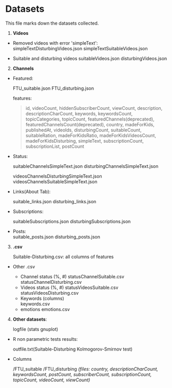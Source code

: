 # Datasets

This file marks down the datasets collected.

1. **Videos**

- 	Removed videos with error 'simpleText':
	simpleTextDisturbingVideos.json
	simpleTextSuitableVideos.json
	
-	Suitable and disturbing videos
	suitableVideos.json
	disturbingVideos.json

2. **Channels**

-	Featured:
	
	FTU_suitable.json
	FTU_disturbing.json
	
	features:
	> id, videoCount, hiddenSubscriberCount, viewCount,
	> description, descriptionCharCount, keywords, keywordsCount,
	> topicCategories, topicCount, featuredChannels(deprecated),
	> featuredChannelsCount(deprecated), country, madeForKids,
	> publishedAt, videoIds, disturbingCount, suitableCount,
	> suitableRation, madeForKidsRatio, madeForKidsVideosCount, madeForKidsDisturbing,
	> simpleText, subscriptionCount, subscriptionList, postCount

- 	Status:

	suitableChannelsSimpleText.json
	disturbingChannelsSimpleText.json
	
	videosChannelsDisturbingSimpleText.json
	videosChannelsSuitableSimpleText.json
	
- 	Links(About Tab):

	suitable_links.json
	disturbing_links.json
	
- 	Subscriptions:
	
	suitableSubscriptions.json
	disturbingSubscriptions.json

- 	Posts:	
	suitable_posts.json
	disturbing_posts.json
	
3. **.csv**

	Suitable-Disturbing.csv: all columns of features

-	Other .csv
	
	- Channel status (%, #)
		statusChannelSuitable.csv
		statusChannelDisturbing.csv		
	- Videos status (%, #)
		statusVideosSuitable.csv
		statusVideosDisturbing.csv
	- Keywords (columns)		
		keywords.csv	
	- emotions
		emotions.csv
		
			
4. **Other datasets**:

	logfile (stats gnuplot)

- 	R non parametric tests results:

	outfile.txt(Suitable-Disturbing Kolmogorov-Smirnov test)

- 	Columns

	/FTU_suitable
	/FTU_disturbing
	*(files: country, descriptionCharCount, keywordsCount, postCount, subscriberCount,*
	*subscriptionCount, topicCount, videoCount, viewCount)*

